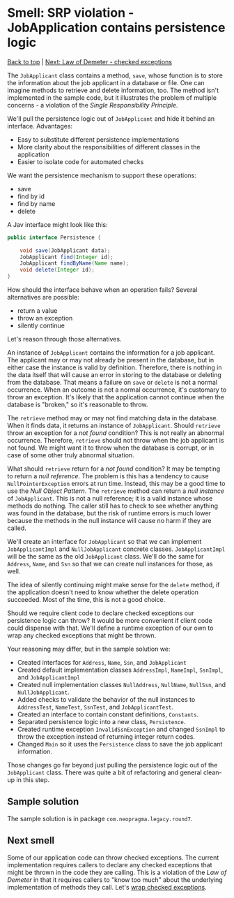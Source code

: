 # Smell: SRP violation - JobApplication contains persistence logic

[Back to top](notes.md) | [Next: Law of Demeter - checked exceptions](notes-checked-exceptions.md)

The ```JobApplicant``` class contains a method, ```save```, whose function is to store the information about the job applicant in a database or file. One can imagine methods to retrieve and delete information, too. The method isn't implemented in the sample code, but it illustrates the problem of multiple concerns - a violation of the _Single Responsibility Principle_. 

We'll pull the persistence logic out of ```JobApplicant``` and hide it behind an interface. Advantages:

- Easy to substitute different persistence implementations
- More clarity about the responsibilities of different classes in the application
- Easier to isolate code for automated checks

We want the persistence mechanism to support these operations:

- save
- find by id
- find by name
- delete

A Jav interface might look like this:

```java
public interface Persistence {
	
	void save(JobApplicant data);
	JobApplicant find(Integer id);
	JobApplicant findByName(Name name);
	void delete(Integer id);
}
```

How should the interface behave when an operation fails? Several alternatives are possible:

- return a value
- throw an exception
- silently continue

Let's reason through those alternatives.

An instance of ```JobApplicant``` contains the information for a job applicant. The applicant may or may not already be present in the database, but in either case the instance is valid by definition. Therefore, there is nothing in the data itself that will cause an error in storing to the database or deleting from the database. That means a failure on ```save``` or ```delete``` is not a normal occurrence. When an outcome is not a normal occurrence, it's customary to throw an exception. It's likely that the application cannot continue when the database is "broken," so it's reasonable to throw.

The ```retrieve``` method may or may not find matching data in the database. When it finds data, it returns an instance of ```JobApplicant```. Should ```retrieve``` throw an exception for a _not found_ condition? This is not really an abnormal occurrence. Therefore, ```retrieve``` should not throw when the job applicant is not found. We might want it to throw when the database is corrupt, or in case of some other truly abnormal situation. 

What should ```retrieve``` return for a _not found_ condition? It may be tempting to return a _null reference_. The problem is this has a tendency to cause ```NullPointerException``` errors at run time. Instead, this may be a good time to use the _Null Object Pattern_. The ```retrieve``` method can return a _null instance_ of ```JobApplicant```. This is not a null reference; it is a valid instance whose methods do nothing. The caller still has to check to see whether anything was found in the database, but the risk of runtime errors is much lower because the methods in the null instance will cause no harm if they are called.

We'll create an interface for ```JobApplicant``` so that we can implement ```JobApplicantImpl``` and ```NullJobApplicant``` concrete classes. ```JobApplicantImpl``` will be the same as the old ```JobApplicant``` class. We'll do the same for ```Address```, ```Name```, and ```Ssn``` so that we can create null instances for those, as well.

The idea of silently continuing might make sense for the ```delete``` method, if the application doesn't need to know whether the delete operation succeeded. Most of the time, this is not a good choice.

Should we require client code to declare checked exceptions our persistence logic can throw? It would be more convenient if client code could dispense with that. We'll define a runtime exception of our own to wrap any checked exceptions that might be thrown.

Your reasoning may differ, but in the sample solution we:

- Created interfaces for ```Address```, ```Name```, ```Ssn```, and ```JobApplicant```
- Created default implementation classes ```AddressImpl```, ```NameImpl```, ```SsnImpl```, and ```JobApplicantImpl```
- Created null implementation classes ```NullAddress```, ```NullName```, ```NullSsn```, and ```NullJobApplicant```.
- Added checks to validate the behavior of the null instances to ```AddressTest```, ```NameTest```, ```SsnTest```, and ```JobApplicantTest```.
- Created an interface to contain constant definitions, ```Constants```.
- Separated persistence logic into a new class, ```Persistence```.
- Created runtime exception ```InvalidSsnException``` and changed ```SsnImpl``` to throw the exception instead of returning integer return codes.
- Changed ```Main``` so it uses the ```Persistence``` class to save the job applicant information.

Those changes go far beyond just pulling the persistence logic out of the ```JobApplicant``` class. There was quite a bit of refactoring and general clean-up in this step. 

## Sample solution

The sample solution is in package ```com.neopragma.legacy.round7```.

## Next smell

Some of our application code can throw checked exceptions. The current implementation requires callers to declare any checked exceptions that might be thrown in the code they are calling. This is a violation of the _Law of Demeter_ in that it requires callers to "know too much" about the underlying implementation of methods they call. Let's [wrap checked exceptions](notes-checked-exceptions.md).
